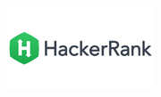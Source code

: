 [<p align="center"><img src="hackerRank.png" alt="hackerrank" width="260" height="148" target="_blank"/></p>](https://www.hackerrank.com)
